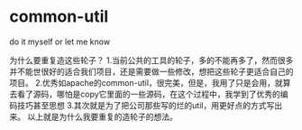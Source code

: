 # common-util
do it myself or let me know

为什么要重复造这些轮子？
1.当前公共的工具的轮子，多的不能再多了，然而很多并不能世很好的适合我们项目，还是需要做一些修改，想把这些轮子更适合自己的项目。
2.优秀如apache的common-util，很完美，但是，我用了只是会用，就算去看了源码，哪怕是copy它里面的一些源码，在这个过程中，我学到了优秀的编码技巧甚至思想
3.其次就是为了把公司那些写的烂的util，用更好点的方式写出来。
以上就是为什么我要重复的造轮子的想法。
